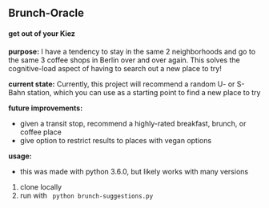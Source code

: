 ## Brunch-Oracle
#### get out of your Kiez


**purpose:**
I have a tendency to stay in the same 2 neighborhoods and go to the same 3 coffee shops in Berlin over and over again. This solves the cognitive-load aspect of having to search out a new place to try!

**current state:**
Currently, this project will recommend a random U- or S-Bahn station, which you can use as a starting point to find a new place to try

**future improvements:**
- given a transit stop, recommend a highly-rated breakfast, brunch, or coffee place
- give option to restrict results to places with vegan options

**usage:**
- this was made with python 3.6.0, but likely works with many versions
1. clone locally
2. run with ``` python brunch-suggestions.py```
